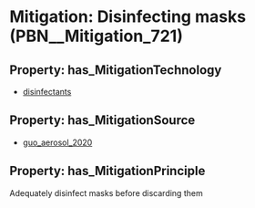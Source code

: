 # Mitigation: __Disinfecting masks__ (PBN__Mitigation_721)

## Property: has_MitigationTechnology

* [disinfectants](../Technology/PBN__Technology_413)

## Property: has_MitigationSource

* [guo_aerosol_2020](../Article/PBN__Article_263)

## Property: has_MitigationPrinciple

Adequately disinfect masks before discarding them

